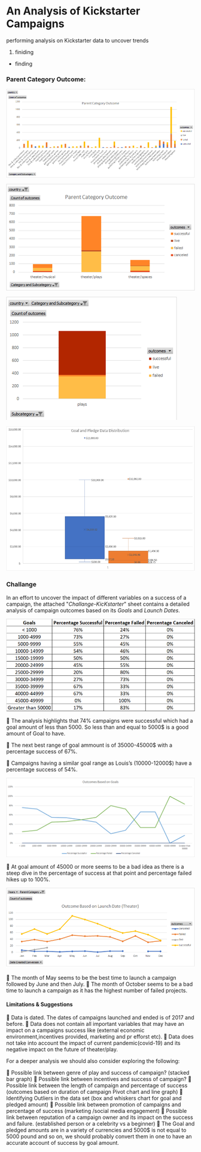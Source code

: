 # An Analysis of Kickstarter Campaigns
performing analysis on Kickstarter data to uncover trends
1. finiding
- finding
### Parent Category Outcome:
![](ParentCategoryOutcome.png)





![](Parent%20Category%20Outcome-Theater-US.png)





![](Subcategory%20Play%20Statistics.png)



![](Boxwhiskers.png)



### Challange

In an effort to uncover the impact of different variables on a success of a campaign, the attached "_Challange-KicKstarter_" sheet contains a detailed analysis of campaign outcomes based on its _Goals_ and _Launch Dates_.

![](GoalOutcomeTable.png)

 The analysis highlights that 74% campaigns were successful which had a goal amount of less than 5000. So less than and equal to 5000$ is a good amount of Goal to have.

 The next best range of goal ammount is of 35000-45000$ with a percentage success of 67%.

	Campaigns having a similar goal range as Louis’s (10000-12000$) have a percentage success of 54%.

![](OutcomesBasedonGoals.png)

	At goal amount of 45000 or more seems to be a bad idea as there is a steep dive in the percentage of success at that point and percentage failed hikes up to 100%.

![](Outcomes%20based%20on%20Launch%20date%20(theater).png)

	The month of May seems to be the best time to launch a campaign followed by June and then July.
	The month of October seems to be a bad time to launch a campaign as it has the highest number of failed projects.

#### Limitations & Suggestions

	Data is dated. The dates of campaigns launched and ended is of 2017 and before.
 Data does not contain all important variables that may have an impact on a campaigns success like (external economic environment,incentives provided, marketing and pr efforst etc). 
	Data does not take into account the impact of current pandemic(covid-19) and its negative impact on the future of theater/play.

For a deeper analysis we should also consider exploring the following:

	Possible link between genre of play and success of campaign? (stacked bar graph)
	Possible link between incentives and success of campaign?
	Possible link between the length of campaign and percentage of success (outcomes based on duration of campaign Pivot chart and line graph)
	Identifying Outliers in the data set (box and whiskers chart for goal and pledged amount)
	Possible link between promotion of campaigns and percentage of success (marketing /social media engagement)
	Possible link between reputation of a campaign owner and its impact on the success and failure. (established person or a celebrity vs a beginner)
	 The Goal and pledged amounts are in a variety of currencies and 5000$ is not equal to 5000 pound and so on, we should probably convert them in one to have an accurate account of success by goal amount.

